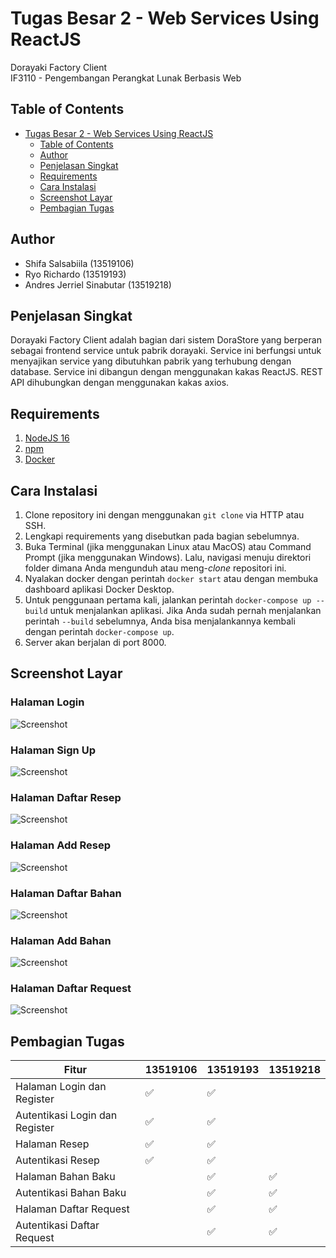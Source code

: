 # Tugas Besar 2 - Web Services Using ReactJS
Dorayaki Factory Client<br>
IF3110 - Pengembangan Perangkat Lunak Berbasis Web

## Table of Contents
- [Tugas Besar 2 - Web Services Using ReactJS](#tugas-besar-2---web-services-using-reactjs)
  - [Table of Contents](#table-of-contents)
  - [Author](#author)
  - [Penjelasan Singkat](#penjelasan-singkat)
  - [Requirements](#requirements)
  - [Cara Instalasi](#cara-instalasi)
  - [Screenshot Layar](#screeenshot-layar)
  - [Pembagian Tugas](#pembagian-tugas)

## Author
- Shifa Salsabiila (13519106)
- Ryo Richardo (13519193)
- Andres Jerriel Sinabutar (13519218)

## Penjelasan Singkat
Dorayaki Factory Client adalah bagian dari sistem DoraStore yang berperan sebagai frontend service untuk pabrik dorayaki. Service ini berfungsi untuk menyajikan service yang dibutuhkan pabrik yang terhubung dengan database. Service ini dibangun dengan menggunakan kakas ReactJS. REST API dihubungkan dengan menggunakan kakas axios.

## Requirements
1. [NodeJS 16](https://nodejs.org/en/)
2. [npm](https://www.npmjs.com/) 
3. [Docker](https://www.docker.com/)

## Cara Instalasi
1. Clone repository ini dengan menggunakan `git clone` via HTTP atau SSH.
2. Lengkapi requirements yang disebutkan pada bagian sebelumnya.
3. Buka Terminal (jika menggunakan Linux atau MacOS) atau Command Prompt (jika menggunakan Windows). Lalu, navigasi menuju direktori folder dimana Anda mengunduh atau meng-*clone* repositori ini.
4. Nyalakan docker dengan perintah `docker start` atau dengan membuka  dashboard aplikasi Docker Desktop.
5. Untuk penggunaan pertama kali, jalankan perintah `docker-compose up --build` untuk menjalankan aplikasi. Jika Anda sudah pernah menjalankan perintah `--build` sebelumnya, Anda bisa menjalankannya kembali dengan perintah `docker-compose up`.
6. Server akan berjalan di port 8000.

## Screenshot Layar
### Halaman Login
![Screenshot](doc/login.jpg)

### Halaman Sign Up
![Screenshot](doc/signup.jpg)

### Halaman Daftar Resep
![Screenshot](doc/daftarresep.jpg)

### Halaman Add Resep
![Screenshot](doc/addresep.jpg)

### Halaman Daftar Bahan
![Screenshot](doc/daftarbahan.jpg)

### Halaman Add Bahan
![Screenshot](doc/addbahan.jpg)

### Halaman Daftar Request
![Screenshot](doc/daftarrequest.jpg)

## Pembagian Tugas
| Fitur  | 13519106 | 13519193 | 13519218 |
| --- | --- | --- | --- |
| Halaman Login dan Register | :white_check_mark: | :white_check_mark: |  |
| Autentikasi Login dan Register | :white_check_mark: | :white_check_mark: |  |
| Halaman Resep | :white_check_mark: | :white_check_mark: |  |
| Autentikasi Resep | :white_check_mark: | :white_check_mark: |  |
| Halaman Bahan Baku |  | :white_check_mark: | :white_check_mark: |
| Autentikasi Bahan Baku |  | :white_check_mark: | :white_check_mark: |
| Halaman Daftar Request |  | :white_check_mark: | :white_check_mark: |
| Autentikasi Daftar Request |  | :white_check_mark: | :white_check_mark: |
